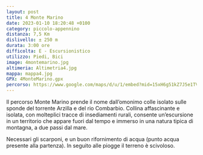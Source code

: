 ```yaml
---
layout: post
title: 4 Monte Marino
date: 2023-01-10 18:20:48 +0100
category: piccolo-appennino
distanza: 7,5 Km
dislivello:	± 250 m
durata:	3:00 ore
difficolta:	E - Escursionistico
utilizzo: Piedi, Bici
image: 4montemarino.jpg
altimeria: Altimetria4.jpg
mappa: mappa4.jpg
GPX: 4MonteMarino.gpx
percorso: https://www.google.com/maps/d/u/1/embed?mid=15xH6g51kZ7J5e1TVxPFpIa8oxjImFO0&ehbc=2E312F
---
```


Il percorso Monte Marino prende il nome dall’omonimo colle isolato sulle sponde del torrente Arzilla e del rio Combarbio. Collina affascinante e isolata, con molteplici tracce di insediamenti rurali, consente un’escursione in un territorio che appare fuori dal tempo e immerso in una natura tipica di montagna, a due passi dal mare. 


Necessari gli scarponi, e un buon rifornimento di acqua (punto acqua presente alla partenza). In seguito alle piogge il terreno è scivoloso. 
